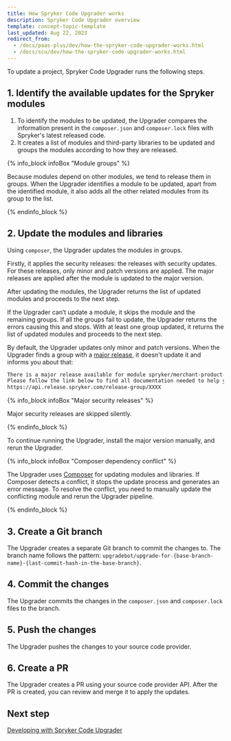 ```yaml
---
title: How Spryker Code Upgrader works
description: Spryker Code Upgrader overview
template: concept-topic-template
last_updated: Aug 22, 2023
redirect_from:
  - /docs/paas-plus/dev/how-the-spryker-code-upgrader-works.html
  - /docs/scu/dev/how-the-spryker-code-upgrader-works.html
---
```


To update a project, Spryker Code Upgrader runs the following steps.

## 1. Identify the available updates for the Spryker modules

1. To identify the modules to be updated, the Upgrader compares the information present in the `composer.json` and `composer.lock` files with Spryker's latest released code.
2. It creates a list of modules and third-party libraries to be updated and groups the modules according to how they are released.

{% info_block infoBox "Module groups" %}

Because modules depend on other modules, we tend to release them in groups. When the Upgrader identifies a module to be updated, apart from the identified module, it also adds all the other related modules from its group to the list.

{% endinfo_block %}


## 2. Update the modules and libraries

Using `composer`, the Upgrader updates the modules in groups.

Firstly, it applies the security releases: the releases with security updates. For these releases, only minor and patch versions are applied. The major releases are applied after the module is updated to the major version.

After updating the modules, the Upgrader returns the list of updated modules and proceeds to the next step.

If the Upgrader can’t update a module, it skips the module and the remaining groups. If all the groups fail to update, the Upgrader returns the errors causing this and stops. With at least one group updated, it returns the list of updated modules and proceeds to the next step.

By default, the Upgrader updates only minor and patch versions. When the Upgrader finds a group with a [major release](/docs/dg/dev/architecture/module-api/semantic-versioning-major-vs.-minor-vs.-patch-release.html#what-is-a-major-release), it doesn't update it and informs you about that:

```bash
There is a major release available for module spryker/merchant-product-approval.
Please follow the link below to find all documentation needed to help you upgrade to the latest release
https://api.release.spryker.com/release-group/XXXX
```

{% info_block infoBox "Major security releases" %}

Major security releases are skipped silently.

{% endinfo_block %}


To continue running the Upgrader, install the major version manually, and rerun the Upgrader.

{% info_block infoBox "Composer dependency conflict" %}

The Upgrader uses [Composer](https://getcomposer.org/) for updating modules and libraries. If Composer detects a conflict, it stops the update process and generates an error message. To resolve the conflict, you need to manually update the conflicting module and rerun the Upgrader pipeline.

{% endinfo_block %}

## 3. Create a Git branch

The Upgrader creates a separate Git branch to commit the changes to. The branch name follows the pattern: `upgradebot/upgrade-for-{base-branch-name}-{last-commit-hash-in-the-base-branch}`.

## 4. Commit the changes

The Upgrader commits the changes in the `composer.json` and `composer.lock` files to the branch.

## 5. Push the changes

The Upgrader pushes the changes to your source code provider.

## 6. Create a PR

The Upgrader creates a PR using your source code provider API. After the PR is created, you can review and merge it to apply the updates.

## Next step

[Developing with Spryker Code Upgrader](/docs/ca/devscu/developing-with-spryker-code-upgrader.html)
